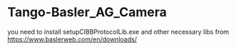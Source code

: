 # Tango-Basler_AG_Camera



you need to install setupClBBProtocolLib.exe and other necessary libs from https://www.baslerweb.com/en/downloads/